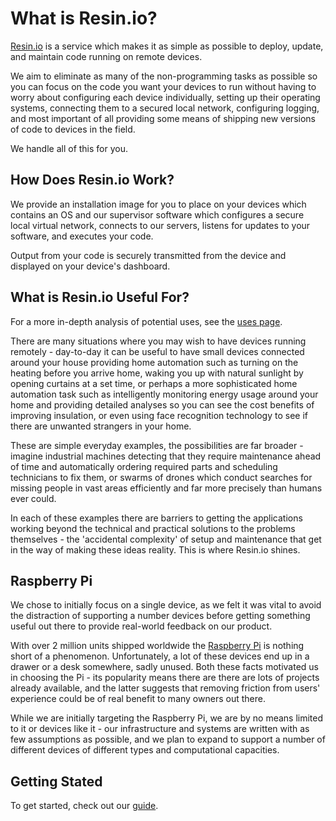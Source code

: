 
# What is Resin.io?

[Resin.io][resin] is a service which makes it as simple as possible to deploy, update, and maintain code running on remote devices.

We aim to eliminate as many of the non-programming tasks as possible so you can
focus on the code you want your devices to run without having to worry about configuring each device individually, setting up their operating systems, connecting them to a secured local network, configuring logging, and most important of all providing some means of shipping new versions of code to devices in the field.

We handle all of this for you.

## How Does Resin.io Work?

We provide an installation image for you to place on your devices which contains an OS and our supervisor software which configures a secure local virtual network, connects to our servers, listens for updates to your software, and executes your code.

Output from your code is securely transmitted from the device and displayed on your device's dashboard.

## What is Resin.io Useful For?

For a more in-depth analysis of potential uses, see the [uses page](/pages/uses.md).

There are many situations where you may wish to have devices running remotely - day-to-day it can be useful to have small devices connected around your house providing home automation such as turning on the heating before you arrive home, waking you up with natural sunlight by opening curtains at a set time, or perhaps a more sophisticated home automation task such as intelligently monitoring energy usage around your home and providing detailed analyses so you can see the cost benefits of improving insulation, or even using face recognition technology to see if there are unwanted strangers in your home.

These are simple everyday examples, the possibilities are far broader - imagine industrial machines detecting that they require maintenance ahead of time and automatically ordering required parts and scheduling technicians to fix them, or swarms of drones which conduct searches for missing people in vast areas efficiently and far more precisely than humans ever could.

In each of these examples there are barriers to getting the applications working beyond the technical and practical solutions to the problems themselves - the 'accidental complexity' of setup and maintenance that get in the way of making these ideas reality. This is where Resin.io shines.

## Raspberry Pi

We chose to initially focus on a single device, as we felt it was vital to avoid the distraction of supporting a number devices before getting something useful out there to provide real-world feedback on our product.

With over 2 million units shipped worldwide the [Raspberry Pi][rpi] is nothing short of a phenomenon. Unfortunately, a lot of these devices end up in a drawer or a desk somewhere, sadly unused. Both these facts motivated us in choosing the Pi - its popularity means there are there are lots of projects already available, and the latter suggests that removing friction from users' experience could be of real benefit to many owners out there.

While we are initially targeting the Raspberry Pi, we are by no means limited to it or devices like it - our infrastructure and systems are written with as few assumptions as possible, and we plan to expand to support a number of different devices of different types and computational capacities.

## Getting Stated

To get started, check out our [guide][gettingStarted].

[resin]:http://resin.io
[rpi]:http://www.raspberrypi.org/

[gettingStarted]:/pages/gettingStarted.md
